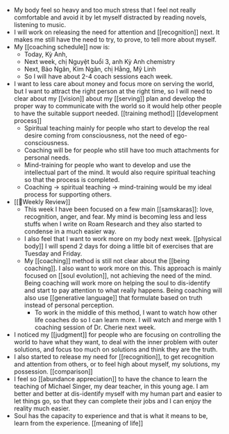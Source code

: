 - My body feel so heavy and too much stress that I feel not really comfortable and avoid it by let myself distracted by reading novels, listening to music. 
- I will work on releasing the need for attention and [[recognition]] next. It makes me still have the need to try, to prove, to tell more about myself.
- My [[coaching schedule]] now is:
    - Today, Kỳ Anh,
    - Next week, chị Nguyệt buổi 3, anh Kỳ Anh chemistry
    - Next, Bảo Ngân, Kim Ngân, chị Hằng, Mỹ Linh
    - So  I will have about 2-4 coach sessions each week.
- I want to less care about money and focus more on serving the world, but I want to attract the right person at the right time, so I will need to clear about my [[vision]] about my [[serving]] plan and develop the proper way to communicate with the world so it would help other people to have the suitable support needed. [[training method]] [[development process]]
    - Spiritual teaching mainly for people who start to develop the real desire coming from consciousness, not the need of ego-consciousness.
    - Coaching will be for people who still have too much attachments for personal needs.
    - Mind-training for people who want to develop and use the intellectual part of the mind. It would also require spiritual teaching so that the process is completed.
    - Coaching -> spiritual teaching -> mind-training would be my ideal process for supporting others.
- [[📝Weekly Review]] 
    - This week I have been focused on a few main [[samskaras]]: love, recognition, anger, and fear. My mind is becoming less and less stuffs when I write on Roam Research and they also started to condense in a much easier way.
    - I also feel that I want to work more on my body next week. [[physical body]] I will spend 2 days for doing a little bit of exercises that are Tuesday and Friday.
    - My [[coaching]] method is still not clear about the [[being coaching]]. I also want to work more on this. This approach is mainly focused on [[soul evolution]], not achieving the need of the mind. Being coaching will work more on helping the soul to dis-identify and start to pay attention to what really happens. Being coaching will also use [[generative language]] that formulate based on truth instead of personal perception.
        - To work in the middle of this method, I want to watch how other life coaches do so I can learn more. I will watch and merge with 1 coaching session of Dr. Cherie next week.
- I noticed my [[judgment]] for people who are focusing on controlling the world to have what they want, to deal with the inner problem with outer solutions, and focus too much on solutions and think they are the truth.
-  I also started to release my need for [[recognition]], to get recognition and attention from others, or to feel high about myself, my solutions, my possession. [[comparison]]
- I feel so [[abundance appreciation]] to have the chance to learn the teaching of Michael Singer, my dear teacher, in this young age. I am better and better at dis-identify myself with my human part and easier to let things go, so that they can complete their jobs and I can enjoy the reality much easier.
- Soul has the capacity to experience and that is what it means to be, learn from the experience. [[meaning of life]]
